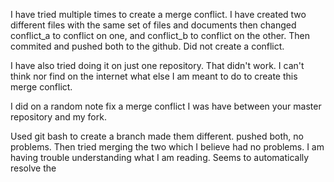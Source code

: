 I have tried multiple times to create a merge conflict. I have created two different files with the same set of files and documents then changed conflict_a to conflict on one, and conflict_b to conflict on the other. Then commited and pushed both to the github. Did not create a conflict. 

I have also tried doing it on just one repository. That didn't work. I can't think nor find on the internet what else I am meant to do to create this merge conflict. 

I did on a random note fix a merge conflict I was have between your master repository and my fork. 

Used git bash to create a branch made them different. pushed both, no problems. Then tried merging the two which I believe had no problems. I am having trouble understanding what I am reading. Seems to automatically resolve the 